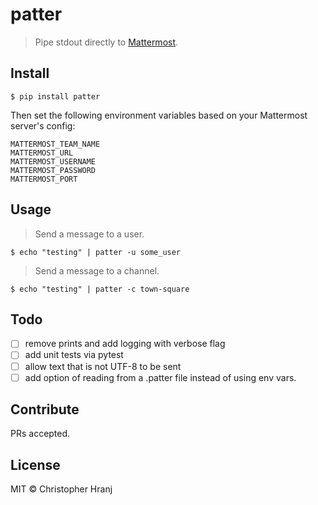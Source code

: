 # patter

> Pipe stdout directly to [Mattermost](https://mattermost.com/).

## Install

```
$ pip install patter
```

Then set the following environment variables based on your Mattermost server's config:
```
MATTERMOST_TEAM_NAME
MATTERMOST_URL
MATTERMOST_USERNAME
MATTERMOST_PASSWORD
MATTERMOST_PORT
```

## Usage

> Send a message to a user.
```
$ echo "testing" | patter -u some_user
```

> Send a message to a channel.
```
$ echo "testing" | patter -c town-square
```

## Todo
- [ ] remove prints and add logging with verbose flag
- [ ] add unit tests via pytest
- [ ] allow text that is not UTF-8 to be sent
- [ ] add option of reading from a .patter file instead of using env vars.

## Contribute

PRs accepted.

## License

MIT © Christopher Hranj
